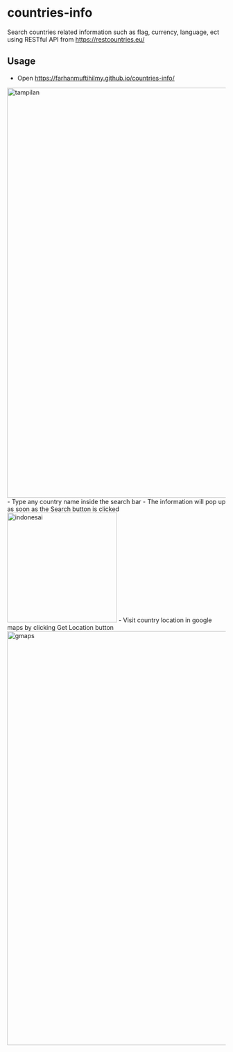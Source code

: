 # countries-info
Search countries related information such as flag, currency, language, ect using RESTful API from https://restcountries.eu/

## Usage
- Open https://farhanmuftihilmy.github.io/countries-info/ 
<img width="945" alt="tampilan" src="https://user-images.githubusercontent.com/30763010/111933593-5c49ef00-8af2-11eb-9bf3-875488ed3bb0.png">
- Type any country name inside the search bar
- The information will pop up as soon as the Search button is clicked
<img width="253" alt="indonesai" src="https://user-images.githubusercontent.com/30763010/111933628-6ec42880-8af2-11eb-88d4-e01be5f19f6b.png">
- Visit country location in google maps by clicking Get Location button
<img width="954" alt="gmaps" src="https://user-images.githubusercontent.com/30763010/111933780-bf3b8600-8af2-11eb-965e-84ee56af0c51.png">
